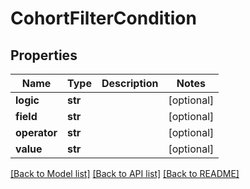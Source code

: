 # CohortFilterCondition

## Properties
Name | Type | Description | Notes
------------ | ------------- | ------------- | -------------
**logic** | **str** |  | [optional] 
**field** | **str** |  | [optional] 
**operator** | **str** |  | [optional] 
**value** | **str** |  | [optional] 

[[Back to Model list]](../README.md#documentation-for-models) [[Back to API list]](../README.md#documentation-for-api-endpoints) [[Back to README]](../README.md)

